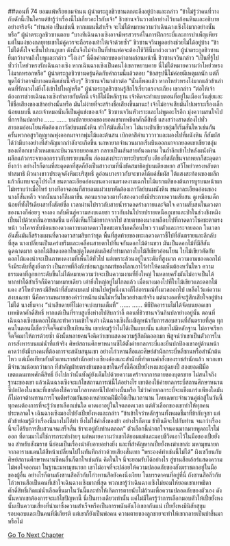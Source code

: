 ##ตอนที่ 74 ยอมแพ้หรือยอมจำนน
ผู้นำตระกูลชิวซานตกตะลึงอยู่บ้างและกล่าว “ข้าไม่รู้ว่าคนที่วางกับดักนี้เป็นใครแต่ข้ารู้ว่าเรื่องนี้ไม่เกี่ยวอะไรกับเจ้า”
ชิวซานจวินวางปลาย่างไว้บนก้อนหินและอธิบายอย่างจริงจัง “ท่านพ่อ เป็นเช่นนี้ หากแผนนี้สำเร็จ จะไม่ได้หมายความว่าเฉินฉางเซิงโง่มากอย่างนั้นหรือ”
ผู้นำตระกูลชิวซานตอบ “บางทีเฉินฉางเซิงอาจมีพรสวรรค์ในการฝึกกระบี่และการบำเพ็ญเพียร แต่ในแง่ของกลยุทธเขาไม่คู่ควรจะถือรองเท้าให้เจ้าด้วยซ้ำ”
ชิวซานจวินพูดอย่างช่วยไม่ได้อยู่บ้าง “ข้าไม่ได้ตั้งใจจะขึ้นไปบนภูเขา ดังนั้นจึงไม่จำเป็นที่ท่านพ่อจะต้องใช้วิธีนี้มาถ่วงเวลา”
ผู้นำตระกูลชิวซานยิ้มกว้างจนถึงใบหูและกล่าว “โง่เง่า”
นี่คือคำตอบของคำถามก่อนหน้านี้
ชิวซานจวินกล่าว “เป็นที่รู้ไปทั่วว่าโหย่วหรงรักเฉินฉางเซิง หากเฉินฉางเซิงเป็นคนโง่เขลาหยาบคาย นี่ไม่ได้หมายความว่าโหย่วหรงโง่มากหรอกหรือ”
ผู้นำตระกูลชิวซานครุ่นคิดกับคำถามนี้แล้วตอบ “ข้อสรุปนี้ไม่ค่อยมีเหตุผลนัก แต่ก็พูดได้ว่าอาจมีบางคนคิดเช่นนี้จริงๆ”
ชิวซานจวินกล่าวต่อ “นั่นก็พอแล้ว หากโหย่วหรงโง่มากแล้วข้าเล่า คนที่รักนางไม่ยิ่งโง่เข้าไปใหญ่หรือ”
ผู้นำตระกูลชิวซานรู้สึกไร้เรี่ยวแรงจะเถียง เขากล่าว “ต่อให้เจ้าต้องการช่วยเฉินฉางเซิงทำลายกับดักนี้ เจ้าก็ไม่มีหลักฐาน เจ้าคิดจะทำแบบตอนที่อยู่ในเมืองเวิ่นสุ่ยและใช้ชื่อเสียงของเข้าอย่างนั้นหรือ มันไม่ง่ายที่จะสร้างชื่อเสียงขึ้นมานะ! เจ้าไม่อาจเสียมันไปเพราะเรื่องเล็กน้อยแบบนี้ และเจ้าหมอนั่นก็เป็นคู่แข่งของเจ้า”
ชิวซานจวินหัวเราะและไม่พูดอะไรอีก มุ่งความสนใจไปที่การกินปลาย่าง
……
……
บนปลายยอดของยอดเขาเทพธิดาศักดิ์สิทธิ์ แสงสว่างสาดส่องไปทั่ว สายลมอ่อนโยนพัดต้องเถาวัลย์บนผนังหิน ทำให้มันสั่นไหว ไม่นานป่าเขียวชอุ่มก็เริ่มสั่นไหวเช่นกัน ครั้นพวกอสูรวิญญาณพุ่งออกมาจากพุ่มไม้และต้นสน เบิกตาสีดำแวววาวและมองไปที่ผนังหิน ก็สัมผัสได้ว่ามีบางอย่างที่สำคัญมากกำลังจะเกิดขึ้น นกหายากจำนวนมากเริ่มบินออกมาจากยอดเขาเขียวชอุ่มของเทือกเขาลั่วเหมยและบินวนรอบยอดเขา กลายเป็นเส้นสายอันงดงาม
ในถ้ำลึกเข้าไปหลังผนังหิน ผลึกแก้วกระจายออกราวกับทรายบนพื้น ส่องแสงประกายระยิบระยับ เตียงที่สลักขึ้นจากหยกก็สะดุดตายิ่งกว่า อย่างไรก็ตามที่สะดุดตาที่สุดก็ยังเป็นสาวงามที่นั่งขัดสมาธิอยู่บนเตียงหยก
สวีโหย่วหรงหลับตาทำสมาธิ ผิวนางขาวประดุจดังหิมะบริสุทธิ์ ดูอ่อนบางราวกับจะขาดได้แค่สัมผัส ใต้แสงสะท้อนของผลึกแก้วก็แทบจะดูโปร่งใส ขนตาละเอียดอ่อนบนดวงเนตรงดงามเฉกใบไม้แรกผลิของต้นการบูรบนหน้าผา
ไม่ทราบว่าเมื่อไหร่ บางทีอาจตอนที่สายลมแผ่วเบาพัดต้องเถาวัลย์บนผนังหิน ขนตาละเอียดอ่อนของนางก็สั่นพลิ้ว จากนั้นนางก็ลืมตาขึ้น ตอนแรกดวงตาทั้งสองดวงยังมีประกายความสับสน ดูเหมือนเด็กน้อยที่ทั้งไร้เดียงสาทั้งสัตย์ซื่อ
เวลาผ่านไปราวกับสายน้ำราดลดร่างกายและจิตใจ ความสับสนในดวงตาของนางก็ค่อยๆ จางลง กลับคืนสู่ความสงบเฉยชา ราวกับฝนโปรยปรายเหนือภูเขาและป่าในช่วงชิงหมิง เปี่ยมไปด้วยกลิ่นอายสดชื่น แค่ได้เห็นก็ไม่อยากจากไป
สายตาของนางเหลือบไปที่ถาดดาวโชคชะตาตรงหน้า วงโคจรซับซ้อนของดวงดาวบนถาดดาวโชคชะตาเริ่มเคลื่อนไหว รวมตัวและกระจายออก ในเวลาอันสั้นมันก็สร้างแผนที่ดวงดาวสามสิบกว่าชุด พื้นที่สุดท้ายของทะเลดวงดาวชี้ไปที่อันตรายและลึกลับที่สุด
นางเปลี่ยนเป็นเคร่งขรึมและเคลื่อนสายตาไปที่แจกันดอกไม้ด้านขวา
มันเป็นดอกไม้ที่มีสีสันฉูดฉาดมาก ดอกไม้สีแดงดอกใหญ่ดูโดดเด่นเลิศล้ำท่ามกลางใบไม้สีเขียวอ่อนโยน ใบไม้เขียวตัดกับดอกไม้แดงน่าจะเป็นภาพงดงามที่เห็นได้ทั่วไป แต่เพราะล้วนอยู่ในระดับที่สูงมาก ความงามของดอกไม้จึงมีระดับที่สูงยิ่งกว่า เป็นภาพที่ถึงกับซ่อนกฎเกณฑ์ของโลกเอาไว้ทำให้คนเห็นต้องหวั่นไหว
ความธรรมดาที่ถูกยกระดับขึ้นไม่ได้หมายความว่าจะเป็นความงามที่ยิ่งใหญ่ ในหลายครั้งมันไม่อาจเป็นได้ หากทำได้สำเร็จก็มีความหมายเดียว เต๋ายิ่งใหญ่อยู่ไม่ไกลแล้ว
เมื่อนางมองไปที่ใบไม้เขียวและดอกไม้แดง สวีโหย่วหรงมีสีหน้าที่สับสนบนเป
ผ่านไปครู่หนึ่งนางก็ไล่อารมณ์ทั้งมวลออกไป เหลือไว้แค่ความสงบเฉยชา
นี่คือความหมายของคำว่าหนักแน่นไม่หวั่นไหวอย่างแท้จริง
แต่นางอดที่จะรู้สึกเสียใจอยู่บ้างไม่ได้
นางยิ้มจาง “น่าเสียดายที่ไม่อาจเบ่งบานเต็มที่”
……
……
พิธีปิดอารามไม่ได้จัดบนยอดเขาเทพธิดาศักดิ์สิทธิ์ หากแต่เป็นที่ราบสูงซึ่งห่างไปสิบกว่าลี้
ตอนที่ชิวซานจวินกินปลาย่างอยู่นั้น ตอนที่เฉินฉางเซิงชมดอกไม้และทำความเข้าใจเต๋า เฉินฉางเซิงก็เผชิญหน้ากับการสอบสวนที่อันตรายที่สุด
ทุกคนในตอนนี้เชื่อว่าจี๊ดจี๊ดฆ่าเปี๋ยเทียนซิน เขาย่อมรู้ว่าไม่ได้เป็นแบบนั้น แต่เขาไม่มีหลักฐาน ไม่อาจเรียกจี๊ดจี๊ดมาให้การด้วยซ้ำ ดังนั้นหลายคนจึงคิดว่าเขาแสดงความรู้สึกผิดออกมา พิสูจน์ว่าเขาเป็นตัวการในการสังหารบนแม่น้ำที่แท้จริง
ศิษย์สถานศึกษาหนานซีได้ตั้งค่ายกลกระบี่และยืนปกป้องเขาอยู่ด้านหน้า คาดว่ายังมีบางคนที่ต้องการจะสนับสนุนเขา อย่างโก่วหานสือและศิษย์สำนักกระบี่หลีซานหรือสำนักต้นไหว แต่เมื่อเทียบกับตัวแทนราชสำนักอย่างเซียงอ๋องและสำนักที่ทำตามคำสั่งของราชสำนักแล้ว พวกเขามีจำนวนน้อยกว่ามาก ที่สำคัญฝ่ายตรงข้ามของเขาในครั้งนี้คือเปี๋ยยั่งหงและอู๋ฉยงปี้ สองยอดฝีมือเขตแดนเทพศักดิ์สิทธิ์ ยิ่งไปกว่านั้นทั้งคู่ยังเต็มไปด้วยความเศร้าจากการตายของบุตรชาย ไม่สนใจถึงฐานะของเขา
แล้วเฉินฉางเซิงจะแก้ไขสถานการณ์นี้ได้อย่างไร เขาต้องใช้ค่ายกลกระบี่สถานศึกษาหนานซีปกป้องในขณะที่เขาต้องใช้ความโกลาหลหนีไปอย่างนั้นหรือ ไม่ว่าค่ายกลกระบี่จะแข็งแกร่งเพียงใดมันก็ไม่อาจต้านทานการโจมตีพร้อมกันของเหล่ายอดฝีมือได้เป็นเวลานาน โดยเฉพาะจำนวนคู่ต่อสู้ในวันนี้
ทุกคนต้องการที่จะรู้ว่าเขาเลือกเช่นใด คาดเอาอยู่ในใจตลอดเวลา
แต่ตัวเลือกของเขาทำให้ทุกคนประหลาดใจ
เฉินฉางเซิงมองไปยังเปี๋ยยั่งหงและกล่าว “ข้าเข้าใจว่าหลักฐานทั้งหมดชี้มาที่ข้ากับจูซา แต่ตัวข้าย่อมรู้ดีว่าเรื่องนี้นางไม่ได้ทำ ยิ่งไม่ใช่คำสั่งของข้า อย่างไรก็ตาม ข้ายินดีจะไปกับท่าน จนกว่าเรื่องนี้จะได้รับการสืบสวนจนเสร็จสิ้น ข้าจะอยู่กับท่านตลอด”
ตัวเลือกนี้น่าตกใจจนคนมากมายพูดอะไรไม่ออก
ที่ตามมาไม่ใช่การกระทำง่ายๆ แต่หมายความว่าเขาได้ยอมแพ้และมอบชีวิตเอาไว้ในมือของเปี๋ยยั่งหง
สำหรับสังฆราช นี่ย่อมเป็นเรื่องน่าอับอายอย่างยิ่ง และที่สำคัญหากเปี๋ยยั่งหงฆ่าเขาล่ะ
มหามุขนายกจากอารามแดนใต้สีหน้าเปลี่ยนไปในทันทีกล่าวด้วยเสียงสั่นเทา “พระองค์ทำเช่นนี้ไม่ได้”
ผิงเซวียนกับศิษย์สถานศึกษาหนานซีคนอื่นก็ตกใจเช่นกัน คิดในใจ นี่จะยอมรับได้อย่างไร ฮู่ซานสือเอ้อร์แสดงความไม่พอใจออกมา ในฐานะมหามุขนายก เขาไม่อาจที่จะปล่อยให้ความปลอดภัยของสังฆราชตกอยู่ในมือของผู้อื่น อย่างไรก็ตามถังซานสือลิ่วกับโก่วหานสือยังคงนิ่งเงียบ
ในบรรดาคนที่อยู่ที่นี่ ถังซานสือลิ่วกับโก่วหานสือเป็นคนที่เข้าใจเฉินฉางเซิงมากที่สุด
พวกเขารู้ว่าเฉินฉางเซิงไม่ยอมให้ยอดเขาเทพธิดาศักดิ์สิทธิ์เกิดแม่น้ำเลือดขึ้นมาในวันนี้และทำให้เกิดการตายนับไม่ถ้วนเพื่อความปลอดภัยของตัวเอง ดังนั้นหากเขาต้องการจะแก้ไขปัญหานี้ นี่เป็นทางเดียวเท่านั้น แค่ไม่มีใครรู้ว่าการเลือกมอบตัวให้เปี๋ยยั่งหงนั้นเป็นความเสี่ยงที่นำมาซึ่งความสำเร็จหรือเป็นการพนันอันโง่เขลากันแน่
เปี๋ยยั่งหงมีนิสัยสุขุมรอบคอบและเป็นคนที่มีเกียรติ แต่เขาก็ยังเป็นพ่อคน ความตายของลูกชายจะทำให้เขากลายเป็นบ้าขึ้นมาหรือไม่


[Go To Next Chapter]( ./901.md)